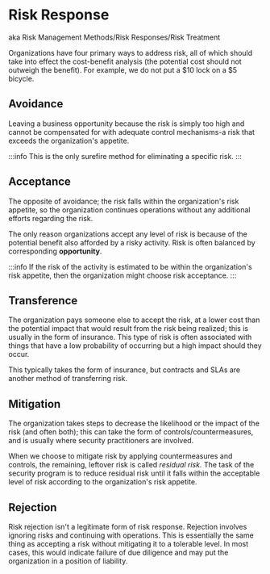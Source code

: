 # Risk Response

aka Risk Management Methods/Risk Responses/Risk Treatment

Organizations have four primary ways to address risk, all of which should take into effect the cost-benefit analysis \(the potential cost should not outweigh the benefit\). For example, we do not put a $10 lock on a $5 bicycle.

## Avoidance

Leaving a business opportunity because the risk is simply too high and cannot be compensated for with adequate control mechanisms-a risk that exceeds the organization's appetite.

:::info
This is the only surefire method for eliminating a specific risk.
:::

## Acceptance

The opposite of avoidance; the risk falls within the organization's risk appetite, so the organization continues operations without any additional efforts regarding the risk.

The only reason organizations accept any level of risk is because of the potential benefit also afforded by a risky activity. Risk is often balanced by corresponding **opportunity**.

:::info
If the risk of the activity is estimated to be within the organization's risk appetite, then the organization might choose risk acceptance.
:::

## Transference

The organization pays someone else to accept the risk, at a lower cost than the potential impact that would result from the risk being realized; this is usually in the form of insurance. This type of risk is often associated with things that have a low probability of occurring but a high impact should they occur.

This typically takes the form of insurance, but contracts and SLAs are another method of transferring risk.

## Mitigation

The organization takes steps to decrease the likelihood or the impact of the risk \(and often both\); this can take the form of controls/countermeasures, and is usually where security practitioners are involved.

When we choose to mitigate risk by applying countermeasures and controls, the remaining, leftover risk is called *residual risk.* The task of the security program is to reduce residual risk until it falls within the acceptable level of risk according to the organization's risk appetite.

## Rejection

Risk rejection isn't a legitimate form of risk response. Rejection involves ignoring risks and continuing with operations. This is essentially the same thing as accepting a risk without mitigating it to a tolerable level. In most cases, this would indicate failure of due diligence and may put the organization in a position of liability.